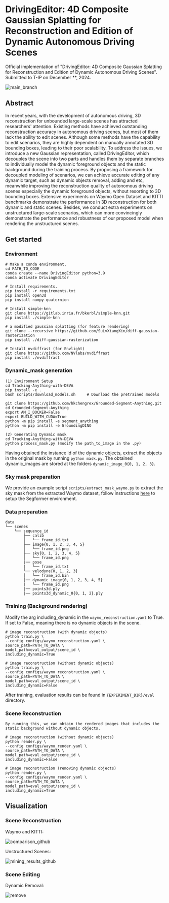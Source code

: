 # DrivingEditor: 4D Composite Gaussian Splatting for Reconstruction and Edition of Dynamic Autonomous Driving Scenes
Official implementation of "DrivingEditor: 4D Composite Gaussian Splatting for Reconstruction and Edition of Dynamic Autonomous Driving Scenes". Submitted to T-IP on December **, 2024.

![main_branch](https://github.com/user-attachments/assets/48782666-ff6a-44d7-adcc-8c763c6ae76a)

## Abstract

In recent years, with the development of autonomous driving, 3D reconstruction for unbounded large-scale scenes has attracted researchers' attention. Existing methods have achieved outstanding reconstruction accuracy in autonomous driving scenes, but most of them lack the ability to edit scenes. Although some methods have the capability to edit scenarios, they are highly dependent on manually annotated 3D bounding boxes, leading to their poor scalability. To address the issues, we introduce a new Gaussian representation, called DrivingEditor, which decouples the scene into two parts and handles them by separate branches to individually model the dynamic foreground objects and the static background during the training process. By proposing a framework for decoupled modeling of scenarios, we can achieve accurate editing of any dynamic target, such as dynamic objects removal, adding and etc, meanwhile improving the reconstruction quality of autonomous driving scenes especially the dynamic foreground objects, without resorting to 3D bounding boxes. Extensive experiments on Waymo Open Dataset and KITTI benchmarks demonstrate the performance in 3D reconstruction for both dynamic and static scenes. Besides, we conduct extra experiments on unstructured large-scale scenarios, which can more convincingly demonstrate the performance and robustness of our proposed model when rendering the unstructured scenes.

## Get started
### Environment
```
# Make a conda environment.
cd PATH_TO_CODE
conda create --name DrivingEditor python=3.9
conda activate DrivingEditor

# Install requirements.
pip install -r requirements.txt
pip install open3d
pip install numpy-quaternion

# Install simple-knn
git clone https://gitlab.inria.fr/bkerbl/simple-knn.git
pip install ./simple-knn

# a modified gaussian splatting (for feature rendering)
git clone --recursive https://github.com/SuLvXiangXin/diff-gaussian-rasterization
pip install ./diff-gaussian-rasterization

# Install nvdiffrast (for Envlight)
git clone https://github.com/NVlabs/nvdiffrast
pip install ./nvdiffrast
```

### Dynamic_mask generation
```
(1) Environment Setup
cd Tracking-Anything-with-DEVA
pip install -e .
bash scripts/download_models.sh     # Download the pretrained models

git clone https://github.com/hkchengrex/Grounded-Segment-Anything.git
cd Grounded-Segment-Anything
export AM_I_DOCKER=False
export BUILD_WITH_CUDA=True
python -m pip install -e segment_anything
python -m pip install -e GroundingDINO

(2) Generating Dynamic mask
cd Tracking-Anything-with-DEVA
python process_mask.py (modify the path_to_image in the .py)

```
Having obtained the instance id of the dynamic objects, extract the objects in the original mask by running `python mask.py`. The obtained dynamic_images are stored at the folders `dynamic_image_0{0, 1, 2, 3}`.

### Sky mask preparation

We provide an example script `scripts/extract_mask_waymo.py` to extract the sky mask from the extracted Waymo dataset, follow instructions [here](https://github.com/PJLab-ADG/neuralsim/blob/main/dataio/autonomous_driving/waymo/README.md#extract-mask-priors----for-sky-pedestrian-etc) to setup the Segformer environment.

### Data preparation
```
data
└── scenes
    └── sequence_id
        ├── calib
        │   └── frame_id.txt
        ├── image{0, 1, 2, 3, 4, 5}
        │   └── frame_id.png
        ├── sky{0, 1, 2, 3, 4, 5}
        │   └── frame_id.png
        |── pose
        |   └── frame_id.txt
        └── velodyne{0, 1, 2, 3}
        │   └── frame_id.bin
        |── dynamic_image{0, 1, 2, 3, 4, 5}
        |   └── frame_id.png
        |── points3d.ply
        |── points3d_dynamic_0{0, 1, 2}.ply
```

### Training (Background rendering)
Modify the arg including_dynamic in the `waymo_reconstruction.yaml` to True.
If set to False, meaning there is no dynamic objects in the scene.

```
# image reconstruction (with dynamic objects)
python train.py \
--config configs/waymo_reconstruction.yaml \
source_path=PATH_TO_DATA \
model_path=eval_output/scene_id \
including_dynamic=True

# image reconstruction (without dynamic objects)
python train.py \
--config configs/waymo_reconstruction.yaml \
source_path=PATH_TO_DATA \
model_path=eval_output/scene_id \
including_dynamic=False
```
After training, evaluation results can be found in `{EXPERIMENT_DIR}/eval` directory.

### Scene Reconstruction

```
By running this, we can obtain the rendered images that includes the static background without dynamic objects.

# image reconstruction (without dynamic objects)
python render.py \
--config configs/waymo_render.yaml \
source_path=PATH_TO_DATA \
model_path=eval_output/scene_id \
including_dynamic=False

# image reconstruction (removing dynamic objects)
python render.py \
--config configs/waymo_render.yaml \
source_path=PATH_TO_DATA \
model_path=eval_output/scene_id \
including_dynamic=True
```
## Visualization

### Scene Reconstruction

Waymo and KITTI:

![comparison_github](https://github.com/user-attachments/assets/0518ba14-c7ba-4410-91de-93094ccbd335)

Unstructured Scenes:

![mining_results_github](https://github.com/user-attachments/assets/b6a5a18c-b553-46f2-a718-18282b8fdb86)

### Scene Editing

Dynamic Removal:

![remove](https://github.com/user-attachments/assets/5f231741-bccc-4ae4-9f29-1692003e74db)
